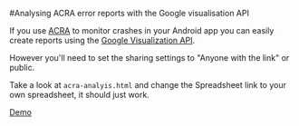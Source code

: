 
#Analysing ACRA error reports with the Google visualisation API

If you use [ACRA][] to monitor crashes in your
Android app you can easily create reports using the [Google Visualization
API][].

However you'll need to set the sharing settings to "Anyone with the link" or
public.

Take a look at `acra-analyis.html` and change the Spreadsheet link to your own
spreadsheet, it should just work.

[Demo][]

[ACRA]: http://code.google.com/p/acra/
[Google Visualization API]: http://code.google.com/apis/visualization/documentation/
[Demo]: http://jberkel.github.com/sms-backup-plus/acra-analysis

